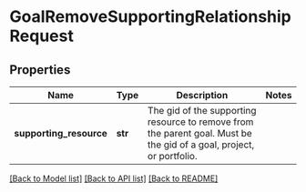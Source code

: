 # GoalRemoveSupportingRelationshipRequest

## Properties
Name | Type | Description | Notes
------------ | ------------- | ------------- | -------------
**supporting_resource** | **str** | The gid of the supporting resource to remove from the parent goal. Must be the gid of a goal, project, or portfolio. | 

[[Back to Model list]](../README.md#documentation-for-models) [[Back to API list]](../README.md#documentation-for-api-endpoints) [[Back to README]](../README.md)

